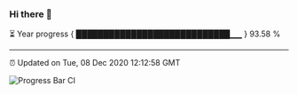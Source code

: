 ### Hi there 👋

⏳ Year progress { ████████████████████████████▁▁ } 93.58 %

---

⏰ Updated on Tue, 08 Dec 2020 12:12:58 GMT

![Progress Bar CI](https://github.com/liununu/liununu/workflows/Progress%20Bar%20CI/badge.svg)
